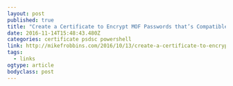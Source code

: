 ```yaml
---
layout: post
published: true
title: "Create a Certificate to Encrypt MOF Passwords that’s Compatible with DSC in PowerShell version 5.0 – Mike F Robbins"
date: 2016-11-14T15:48:43.480Z
categories: certificate psdsc powershell 
link: http://mikefrobbins.com/2016/10/13/create-a-certificate-to-encrypt-mof-passwords-thats-compatible-with-dsc-in-powershell-version-5-0/
tags:
  - links
ogtype: article
bodyclass: post
---
```

